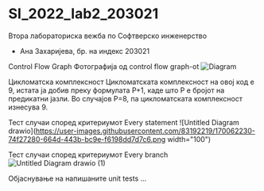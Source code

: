 # SI_2022_lab2_203021
Втора лабораториска вежба по Софтверско инженерство
- Ана Захаријева, бр. на индекс 203021

Control Flow Graph
Фотографија од control flow graph-ot
![Diagram](https://user-images.githubusercontent.com/83192219/170061936-9ed3eef7-7438-40d8-88b7-fc0910e7a245.png)


Цикломатска комплексност
Цикломатската комплексност на овој код е 9, истата ја добив преку формулата P+1, каде што P е бројот на предикатни јазли. Во случајoв P=8, па цикломатската комплексност изнесува 9.

Тест случаи според критериумот Every statement
![Untitled Diagram drawio](https://user-images.githubusercontent.com/83192219/170062230-74f27280-664d-443b-bc9e-f6198dd7d7c6.png width="100")


Тест случаи според критериумот Every branch
![Untitled Diagram drawio (1)](https://user-images.githubusercontent.com/83192219/170062346-c74faf51-905d-42c5-9bbe-25dbb5120ba2.png)

Објаснување на напишаните unit tests
...

